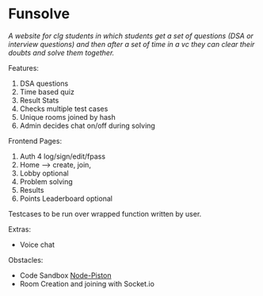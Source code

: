 # Funsolve

_A website for clg students in which students get a set of questions (DSA or interview questions) and then after a set of time in a vc they can clear their doubts and solve them together._

Features:
1. DSA questions
2. Time based quiz
3. Result Stats
4. Checks multiple test cases
5. Unique rooms joined by hash
6. Admin decides chat on/off during solving

Frontend Pages:
1. Auth 4 log/sign/edit/fpass
2. Home --> create, join, 
3. Lobby optional
4. Problem solving
5. Results 
6. Points Leaderboard optional


Testcases to be run over wrapped function written by user.

Extras:
+ Voice chat

Obstacles:
+ Code Sandbox [Node-Piston](https://github.com/dthree/node-piston)
+ Room Creation and joining with Socket.io


